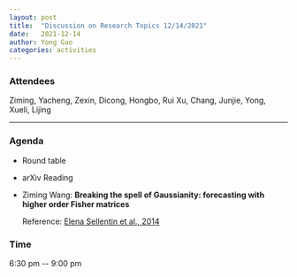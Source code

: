 ```yaml
---
layout: post
title:  "Discussion on Research Topics 12/14/2021"
date:   2021-12-14
author: Yong Gao
categories: activities
---
```



### Attendees

Ziming, Yacheng, Zexin, Dicong,  Hongbo, Rui Xu, Chang, Junjie, Yong, Xueli, Lijing

---

### Agenda

- Round table

- arXiv Reading 

- Ziming Wang: **Breaking the spell of Gaussianity: forecasting with higher order Fisher matrices**

  Reference: [Elena Sellentin et al., 2014](https://arxiv.org/abs/1401.6892)


### Time

6:30 pm -- 9:00 pm

